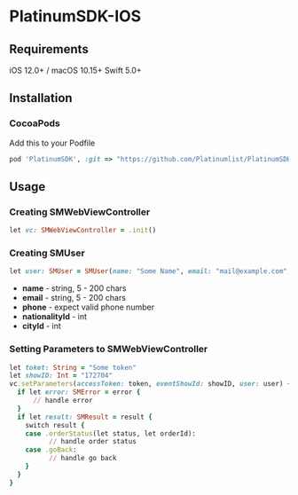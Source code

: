 # PlatinumSDK-IOS
## Requirements
iOS 12.0+ / macOS 10.15+
Swift 5.0+
## Installation
### CocoaPods
Add this to your Podfile 
```ruby
pod 'PlatinumSDK', :git => "https://github.com/Platinumlist/PlatinumSDK-IOS.git"
```
## Usage
### Creating SMWebViewController
```ruby
let vc: SMWebViewController = .init()
```
### Creating SMUser
```ruby
let user: SMUser = SMUser(name: "Some Name", email: "mail@example.com", phone: "+971500000000", nationalityId: 123, cityId: 1)
```
- **name** - string, 5 - 200 chars
- **email** - string, 5 - 200 chars
- **phone** - expect valid phone number
- **nationalityId** - int
- **cityId** - int

### Setting Parameters to SMWebViewController
```ruby
let toket: String = "Some token"
let showID: Int = "172704"
vc.setParameters(accessToken: token, eventShowId: showID, user: user) { [weak self] (result, error) in
  if let error: SMError = error {
      // handle error 
  }
  if let result: SMResult = result {
    switch result {
    case .orderStatus(let status, let orderId):
          // handle order status
    case .goBack:
          // handle go back
    }
  }
}
```
